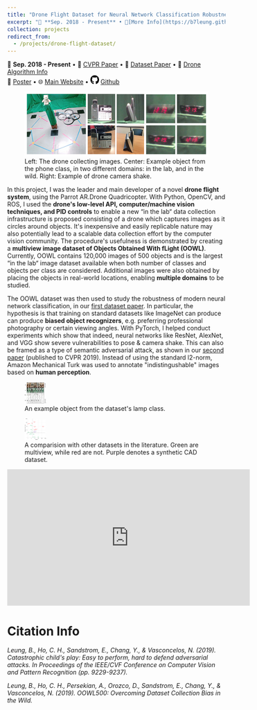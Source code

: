 ```yaml
---
title: "Drone Flight Dataset for Neural Network Classification Robustness"
excerpt: "📅 **Sep. 2018 - Present** • 🔎[More Info](https://b7leung.github.io/projects/drone-flight-dataset/) • 📄 [CVPR Paper](https://openaccess.thecvf.com/content_CVPR_2019/papers/Ho_Catastrophic_Childs_Play_Easy_to_Perform_Hard_to_Defend_Adversarial_CVPR_2019_paper.pdf) • 🌐 [Main Website](http://www.svcl.ucsd.edu/projects/OOWL/CVPR2019_adversarial.html) <br/> Developed a drone flight system to collect over 120,000 images. The dataset was used to conduct experiments showing severe vulnerabilities (30% drop) in neural networks to pose & camera shake. Findings published to CVPR 2019. <br/><img src='/images/OOWL_Main_Picture.jpg'>"
collection: projects
redirect_from: 
  - /projects/drone-flight-dataset/
---
```


📅 **Sep. 2018 - Present** • 📄 [CVPR Paper](https://openaccess.thecvf.com/content_CVPR_2019/papers/Ho_Catastrophic_Childs_Play_Easy_to_Perform_Hard_to_Defend_Adversarial_CVPR_2019_paper.pdf) • 📄 [Dataset Paper](https://b7leung.github.io/files/OOWL_Dataset.pdf) • 📄 [Drone Algorithm Info](https://docs.google.com/presentation/d/15NlP05SLmo0Nyx40LU_9Uzq4h6xHTv1L-L0a8x-TYOY/edit?usp=sharing) <br/> 📄 [Poster](https://b7leung.github.io/files/cvpr19_adversarial_poster_final.pdf) • 🌐 [Main Website](http://www.svcl.ucsd.edu/projects/OOWL/CVPR2019_adversarial.html) • <img src="/images/github_icon.png" width="20" height="20"> [Github](https://github.com/b7leung/OOWL-Drone-Flight-System)



<figure>
  <img src='/images/OOWL_Main_Picture.jpg'>
  <figcaption>Left: The drone collecting images. Center: Example object from the phone class, in two different domains: in the lab, and in the wild. Right: Example of drone camera shake.</figcaption>
</figure>

In this project, I was the leader and main developer of a novel **drone flight system**, using the Parrot AR.Drone Quadricopter. With Python, OpenCV, and ROS, I used the **drone's low-level API, computer/machine vision techniques, and PID controls** to enable a new “in the lab“ data collection infrastructure is proposed consisting of a drone which captures images as it circles around objects. It's inexpensive and easily replicable nature may also potentially lead to a scalable data collection effort by the computer vision community. The procedure's usefulness is demonstrated by creating a **multiview image dataset of Objects Obtained With fLight (OOWL)**. Currently, OOWL contains 120,000 images of 500 objects and is the largest “in the lab“ image dataset available when both number of classes and objects per class are considered. Additional images were also obtained by placing the objects in real-world locations, enabling **multiple domains** to be studied.

The OOWL dataset was then used to study the robustness of modern neural network classification, in our [first dataset paper](https://b7leung.github.io/files/OOWL_Dataset.pdf). In particular, the hypothesis is that training on standard datasets like ImageNet can produce can produce **biased object recognizers**, e.g. preferring professional photography or certain viewing angles. With PyTorch, I helped conduct experiments which show that indeed, neural networks like ResNet, AlexNet, and VGG show severe vulnerabilities to pose & camera shake. This can also be framed as a type of semantic adversarial attack, as shown in our [second paper](https://openaccess.thecvf.com/content_CVPR_2019/papers/Ho_Catastrophic_Childs_Play_Easy_to_Perform_Hard_to_Defend_Adversarial_CVPR_2019_paper.pdf) (published to CVPR 2019). Instead of using the standard l2-norm, Amazon Mechanical Turk was used to annotate "indistingushable" images based on **human perception**.


<figure>
  <img src="/images/oowl_obj_example.png" width="50" height="50" >
  <figcaption>An example object from the dataset's lamp class.</figcaption>
</figure>

<figure>
  <img src="/images/oowl_dataset_compare.png" width="50" height="50" >
  <figcaption>A comparision with other datasets in the literature. Green are multiview, while red are not. Purple denotes a synthetic CAD dataset.</figcaption>
</figure>

<iframe width="560" height="315" src="https://www.youtube-nocookie.com/embed/WdvkxDUGUz0?controls=0" title="YouTube video player" frameborder="0" allow="accelerometer; autoplay; clipboard-write; encrypted-media; gyroscope; picture-in-picture" allowfullscreen></iframe>

<br/>

Citation Info
======

_Leung, B., Ho, C. H., Sandstrom, E., Chang, Y., & Vasconcelos, N. (2019). Catastrophic child's play: Easy to perform, hard to defend adversarial attacks. In Proceedings of the IEEE/CVF Conference on Computer Vision and Pattern Recognition (pp. 9229-9237)._

_Leung, B., Ho, C. H., Persekian, A., Orozco, D., Sandstrom, E., Chang, Y., & Vasconcelos, N. (2019). OOWL500: Overcoming Dataset Collection Bias in the Wild._